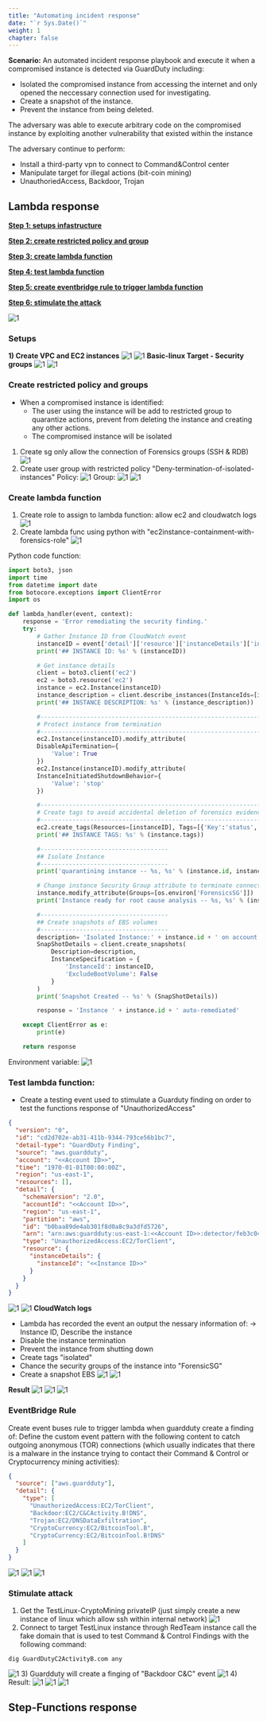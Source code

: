 ```yaml
---
title: "Automating incident response"
date: "`r Sys.Date()`"
weight: 1
chapter: false
---
```


**Scenario:**
An automated incident response playbook and execute it when a compromised instance is detected via GuardDuty including:

- Isolated the compromised instance from accessing the internet and only opened the neccessary connection used for investigating.
- Create a snapshot of the instance.
- Prevent the instance from being deleted.

The adversary was able to execute arbitrary code on the compromised instance by exploiting another vulnerability that existed within the instance

The adversary continue to perform:

- Install a third-party vpn to connect to Command&Control center
- Manipulate target for illegal actions (bit-coin mining)
- UnauthoriedAccess, Backdoor, Trojan

## Lambda response

**[Step 1: setups infastructure](#setups)**

**[Step 2: create restricted policy and group](#create-restricted-policy-and-groups)**

**[Step 3: create lambda function](#create-lambda-function)**

**[Step 4: test lambda function](#test-lambda-function)**

**[Step 5: create eventbridge rule to trigger lambda function](#eventbridge-rule)**

**[Step 6: stimulate the attack](#stimulate-attack)**

![1](/AWS-Security-Workshop/images/gd_1/Architecture.png)

### Setups

**1) Create VPC and EC2 instances**
![1](/AWS-Security-Workshop/images/gd_1/1-VPC.png)
![1](/AWS-Security-Workshop/images/gd_1/2-ec2.png)
**Basic-linux Target - Security groups**
![1](/AWS-Security-Workshop/images/gd_1/3-linux-sg.png)
![1](/AWS-Security-Workshop/images/gd_1/3.1-linux-sg.png)

### Create restricted policy and groups

- When a compromised instance is identified:
  - The user using the instance will be add to restricted group to quarantize actions, prevent from deleting the instance and creating any other actions.
  - The compromised instance will be isolated

1. Create sg only allow the connection of Forensics groups (SSH & RDB)
   ![1](/AWS-Security-Workshop/images/gd_1/5-forensic-sg.png)
2. Create user group with restricted policy "Deny-termination-of-isolated-instances"
   Policy:
   ![1](/AWS-Security-Workshop/images/gd_1/5-deny-termination.png)
   Group:
   ![1](/AWS-Security-Workshop/images/gd_1/6.png)
   ![1](/AWS-Security-Workshop/images/gd_1/6-1.png)

### Create lambda function

1. Create role to assign to lambda function: allow ec2 and cloudwatch logs
   ![1](/AWS-Security-Workshop/images/gd_1/7.png)
2. Create lambda func using python with "ec2instance-containment-with-forensics-role"
   ![1](/AWS-Security-Workshop/images/gd_1/8.png)

Python code function:

```python
import boto3, json
import time
from datetime import date
from botocore.exceptions import ClientError
import os

def lambda_handler(event, context):
    response = 'Error remediating the security finding.'
    try:
        # Gather Instance ID from CloudWatch event
        instanceID = event['detail']['resource']['instanceDetails']['instanceId']
        print('## INSTANCE ID: %s' % (instanceID))

        # Get instance details
        client = boto3.client('ec2')
        ec2 = boto3.resource('ec2')
        instance = ec2.Instance(instanceID)
        instance_description = client.describe_instances(InstanceIds=[instanceID])
        print('## INSTANCE DESCRIPTION: %s' % (instance_description))

        #-------------------------------------------------------------------
        # Protect instance from termination
        #-------------------------------------------------------------------
        ec2.Instance(instanceID).modify_attribute(
        DisableApiTermination={
            'Value': True
        })
        ec2.Instance(instanceID).modify_attribute(
        InstanceInitiatedShutdownBehavior={
            'Value': 'stop'
        })

        #-------------------------------------------------------------------
        # Create tags to avoid accidental deletion of forensics evidence
        #-------------------------------------------------------------------
        ec2.create_tags(Resources=[instanceID], Tags=[{'Key':'status', 'Value':'isolated'}])
        print('## INSTANCE TAGS: %s' % (instance.tags))

        #------------------------------------
        ## Isolate Instance
        #------------------------------------
        print('quarantining instance -- %s, %s' % (instance.id, instance.instance_type))

        # Change instance Security Group attribute to terminate connections and allow Forensics Team's access
        instance.modify_attribute(Groups=[os.environ['ForensicsSG']])
        print('Instance ready for root cause analysis -- %s, %s' % (instance.id,  instance.security_groups))

        #------------------------------------
        ## Create snapshots of EBS volumes
        #------------------------------------
        description= 'Isolated Instance:' + instance.id + ' on account: ' + event['detail']['accountId'] + ' on ' + date.today().strftime("%Y-%m-%d  %H:%M:%S")
        SnapShotDetails = client.create_snapshots(
            Description=description,
            InstanceSpecification = {
                'InstanceId': instanceID,
                'ExcludeBootVolume': False
            }
        )
        print('Snapshot Created -- %s' % (SnapShotDetails))

        response = 'Instance ' + instance.id + ' auto-remediated'

    except ClientError as e:
        print(e)

    return response


```

Environment variable:
![1](/AWS-Security-Workshop/images/gd_1/8-2.png)

### Test lambda function:

- Create a testing event used to stimulate a Guarduty finding on order to test the functions response of "UnauthorizedAccess"

```json
{
  "version": "0",
  "id": "cd2d702e-ab31-411b-9344-793ce56b1bc7",
  "detail-type": "GuardDuty Finding",
  "source": "aws.guardduty",
  "account": "<<Account ID>>",
  "time": "1970-01-01T00:00:00Z",
  "region": "us-east-1",
  "resources": [],
  "detail": {
    "schemaVersion": "2.0",
    "accountId": "<<Account ID>>",
    "region": "us-east-1",
    "partition": "aws",
    "id": "b0baa89de4ab301f8d0a8c9a3dfd5726",
    "arn": "arn:aws:guardduty:us-east-1:<<Account ID>>:detector/feb3c048238f682b8902532ec100b3fb/finding/b0baa89de4ab301f8d0a8c9a3dfd5726",
    "type": "UnauthorizedAccess:EC2/TorClient",
    "resource": {
      "instanceDetails": {
        "instanceId": "<<Instance ID>>"
      }
    }
  }
}
```

![1](/AWS-Security-Workshop/images/gd_1/9-testevent.png)
![1](/AWS-Security-Workshop/images/gd_1/9.1.png)
**CloudWatch logs**

- Lambda has recorded the event an output the nessary information of: -> Instance ID, Describe the instance
- Disable the instance termination
- Prevent the instance from shutting down
- Create tags "isolated"
- Chance the security groups of the instance into "ForensicSG"
- Create a snapshot EBS
  ![1](/AWS-Security-Workshop/images/gd_1/10.png)
  ![1](/AWS-Security-Workshop/images/gd_1/10.1.png)

**Result**
![1](/AWS-Security-Workshop/images/gd_1/11.png)
![1](/AWS-Security-Workshop/images/gd_1/11.1.png)
![1](/AWS-Security-Workshop/images/gd_1/11.2.png)

### EventBridge Rule

Create event buses rule to trigger lambda when guardduty create a finding of:
Define the custom event pattern with the following content to catch outgoing anonymous (TOR) connections (which usually indicates that there is a malware in the instance trying to contact their Command & Control or Cryptocurrency mining activities):

```json
{
  "source": ["aws.guardduty"],
  "detail": {
    "type": [
      "UnauthorizedAccess:EC2/TorClient",
      "Backdoor:EC2/C&CActivity.B!DNS",
      "Trojan:EC2/DNSDataExfiltration",
      "CryptoCurrency:EC2/BitcoinTool.B",
      "CryptoCurrency:EC2/BitcoinTool.B!DNS"
    ]
  }
}
```

![1](/AWS-Security-Workshop/images/gd_1/12.png)
![1](/AWS-Security-Workshop/images/gd_1/12-lambda&eventbr.png)
![1](/AWS-Security-Workshop/images/gd_1/12.2.png)

### Stimulate attack

1. Get the TestLinux-CryptoMining privateIP (just simply create a new instance of linux which allow ssh within internal network)
   ![1](/AWS-Security-Workshop/images/gd_1/13-test-ec2.png)
2. Connect to target TestLinux instance through RedTeam instance call the fake domain that is used to test Command & Control Findings with the following command:

```shell
dig GuardDutyC2ActivityB.com any
```

![1](/AWS-Security-Workshop/images/gd_1/13.1.png) 3) Guardduty will create a finging of "Backdoor C&C" event
![1](/AWS-Security-Workshop/images/gd_1/14-res.png) 4) Result:
![1](/AWS-Security-Workshop/images/gd_1/14.1.png)
![1](/AWS-Security-Workshop/images/gd_1/14.2.png)
![1](/AWS-Security-Workshop/images/gd_1/14.3.png)

## Step-Functions response
